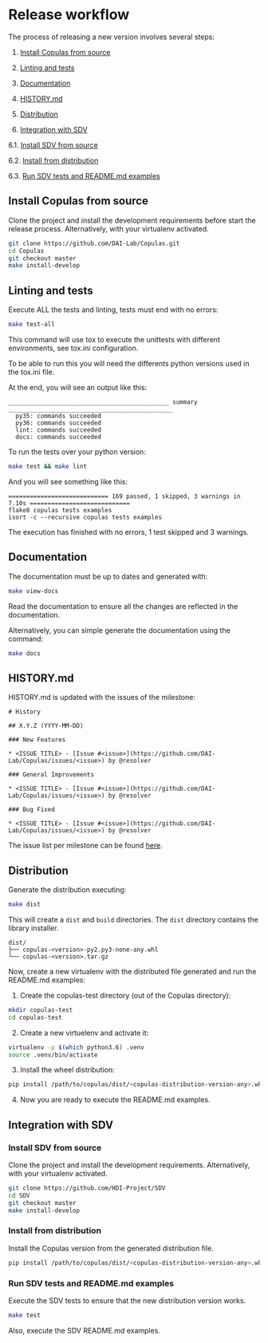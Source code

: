 # Release workflow

The process of releasing a new version involves several steps:

1. [Install Copulas from source](#install-copulas-from-source)

2. [Linting and tests](#linting-and-tests)

3. [Documentation](#documentation)

4. [HISTORY.md](#history.md)

5. [Distribution](#distribution)

6. [Integration with SDV](#integration-with-sdv)

6.1. [Install SDV from source](#install-sdv-from-source)

6.2. [Install from distribution](#install-from-distribution)

6.3. [Run SDV tests and README.md examples](#run-sdv-tests-and-readme.md-examples)

## Install Copulas from source

Clone the project and install the development requirements before start the release process. Alternatively, with your virtualenv activated.

```bash
git clone https://github.com/DAI-Lab/Copulas.git
cd Copulas
git checkout master
make install-develop
```

## Linting and tests

Execute ALL the tests and linting, tests must end with no errors:

```bash
make test-all
```

This command will use tox to execute the unittests with different environments, see tox.ini configuration.

To be able to run this you will need the differents python versions used in the tox.ini file.

At the end, you will see an output like this:

```
_____________________________________________ summary ______________________________________________
  py35: commands succeeded
  py36: commands succeeded
  lint: commands succeeded
  docs: commands succeeded
```

To run the tests over your python version:

```bash
make test && make lint
```

And you will see something like this:

```
============================ 169 passed, 1 skipped, 3 warnings in 7.10s ============================
flake8 copulas tests examples
isort -c --recursive copulas tests examples
```

The execution has finished with no errors, 1 test skipped and 3 warnings.
		
## Documentation

The documentation must be up to dates and generated with:

```bash
make view-docs
```

Read the documentation to ensure all the changes are reflected in the documentation.

Alternatively, you can simple generate the documentation using the command:

```bash
make docs
```

## HISTORY.md

HISTORY.md is updated with the issues of the milestone:

```
# History
	
## X.Y.Z (YYYY-MM-DD)
	
### New Features
	
* <ISSUE TITLE> - [Issue #<issue>](https://github.com/DAI-Lab/Copulas/issues/<issue>) by @resolver
	
### General Improvements
	
* <ISSUE TITLE> - [Issue #<issue>](https://github.com/DAI-Lab/Copulas/issues/<issue>) by @resolver
	
### Bug Fixed
	
* <ISSUE TITLE> - [Issue #<issue>](https://github.com/DAI-Lab/Copulas/issues/<issue>) by @resolver
```

The issue list per milestone can be found [here][milestones].

[milestones]: https://github.com/DAI-Lab/Copulas/milestones

## Distribution

Generate the distribution executing:

```bash
make dist
```

This will create a `dist` and `build` directories. The `dist` directory contains the library installer.

```
dist/
├── copulas-<version>-py2.py3-none-any.whl
└── copulas-<version>.tar.gz
```

Now, create a new virtualenv with the distributed file generated and run the README.md examples:

1. Create the copulas-test directory (out of the Copulas directory):

```bash
mkdir copulas-test
cd copulas-test
```

2. Create a new virtuelenv and activate it:

```bash
virtualenv -p $(which python3.6) .venv
source .venv/bin/activate
```

3. Install the wheel distribution:

```bash
pip install /path/to/copulas/dist/<copulas-distribution-version-any>.whl
```

4. Now you are ready to execute the README.md examples.

## Integration with SDV

### Install SDV from source

Clone the project and install the development requirements. Alternatively, with your virtualenv activated.

```bash
git clone https://github.com/HDI-Project/SDV
cd SDV
git checkout master
make install-develop
```

### Install from distribution

Install the Copulas version from the generated distribution file.

```bash
pip install /path/to/copulas/dist/<copulas-distribution-version-any>.whl
```

### Run SDV tests and README.md examples

Execute the SDV tests to ensure that the new distribution version works.

```bash
make test
```

Also, execute the SDV README.md examples.
